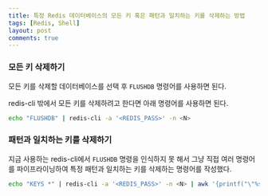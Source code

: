 ```yaml
---
title: 특정 Redis 데이터베이스의 모든 키 혹은 패턴과 일치하는 키를 삭제하는 방법 
tags: [Redis, Shell]
layout: post
comments: true
---
```


### 모든 키 삭제하기

모든 키를 삭제할 데이터베이스를 선택 후 `FLUSHDB` 명령어를 사용하면 된다.

redis-cli 밖에서 모든 키를 삭제하려고 한다면 아래 명령어를 사용하면 된다.

```sh
echo "FLUSHDB" | redis-cli -a '<REDIS_PASS>' -n <N>
```

### 패턴과 일치하는 키를 삭제하기

지금 사용하는 redis-cli에서 `FLUSHDB` 명령을 인식하지 못 해서 그냥 직접 여러 명령어를 파이프라이닝하여 특정 패턴과 일치하는 키를 삭제하는 명령어를 작성했다.

```sh
echo "KEYS *" | redis-cli -a '<REDIS_PASS>' -n <N> | awk '{printf("\"%s\" ",$1)}' | xargs -0 echo "DEL" | redis-cli -a '<REDIS_PASS>' -n <N>
```